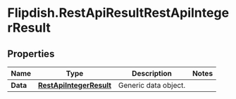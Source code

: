 # Flipdish.RestApiResultRestApiIntegerResult

## Properties
Name | Type | Description | Notes
------------ | ------------- | ------------- | -------------
**Data** | [**RestApiIntegerResult**](RestApiIntegerResult.md) | Generic data object. | 


